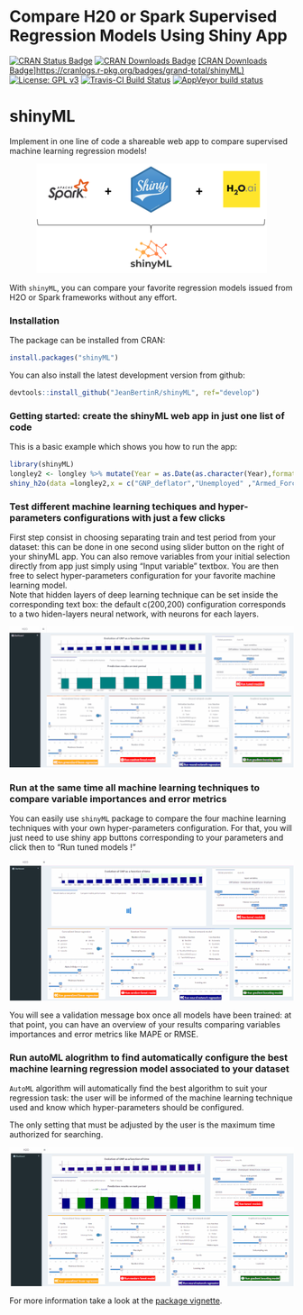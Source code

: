 Compare H20 or Spark Supervised Regression Models Using Shiny App
================

[![CRAN Status
Badge](http://www.r-pkg.org/badges/version/shinyML)](https://CRAN.R-project.org/package=shinyML)
[![CRAN Downloads
Badge](https://cranlogs.r-pkg.org/badges/shinyML)](https://CRAN.R-project.org/package=shinyML)
[\[CRAN Downloads
Badge\]https://cranlogs.r-pkg.org/badges/grand-total/shinyML)](https://CRAN.R-project.org/package=shinyML)
[![License: GPL
v3](https://img.shields.io/badge/License-GPL%20v3-red.svg)](https://www.gnu.org/licenses/gpl-3.0)
[![Travis-CI Build
Status](https://travis-ci.org/JeanBertinR/shinyML.svg?branch=master)](https://travis-ci.org/JeanBertinR/shinyML)
[![AppVeyor build
status](https://ci.appveyor.com/api/projects/status/github/JeanBertinR/shinyML?branch=master&svg=true)](https://ci.appveyor.com/project/JeanBertinR/shinyML)

# shinyML

Implement in one line of code a shareable web app to compare supervised
machine learning regression models\!

<p align="center">

<img src="vignettes/shinyML.png">

</p>

With `shinyML`, you can compare your favorite regression models issued
from H2O or Spark frameworks without any effort.

### Installation

The package can be installed from CRAN:

``` r
install.packages("shinyML")
```

You can also install the latest development version from github:

``` r
devtools::install_github("JeanBertinR/shinyML", ref="develop")
```

### Getting started: create the shinyML web app in just one list of code

This is a basic example which shows you how to run the app:

``` r
library(shinyML)
longley2 <- longley %>% mutate(Year = as.Date(as.character(Year),format = "%Y"))
shiny_h2o(data =longley2,x = c("GNP_deflator","Unemployed" ,"Armed_Forces","Employed"),y = "GNP",date_column = "Year",share_app = TRUE,port = 3951)
```

### Test different machine learning techiques and hyper-parameters configurations with just a few clicks

First step consist in choosing separating train and test period from
your dataset: this can be done in one second using slider button on the
right of your shinyML app. You can also remove variables from your
initial selection directly from app just simply using “Input variable”
textbox. You are then free to select hyper-parameters configuration for
your favorite machine learning model.  
Note that hidden layers of deep learning technique can be set inside the
corresponding text box: the default c(200,200) configuration corresponds
to a two hiden-layers neural network, with neurons for each
layers.

<p align="center">

<img src="vignettes/one_model.gif">

</p>

### Run at the same time all machine learning techniques to compare variable importances and error metrics

You can easily use `shinyML` package to compare the four machine
learning techniques with your own hyper-parameters configuration. For
that, you will just need to use shiny app buttons corresponding to your
parameters and click then to “Run tuned models \!”

<p align="center">

<img src="vignettes/all_models.gif">

</p>

You will see a validation message box once all models have been trained:
at that point, you can have an overview of your results comparing
variables importances and error metrics like MAPE or
RMSE.

### Run autoML alogrithm to find automatically configure the best machine learning regression model associated to your dataset

`AutoML` algorithm will automatically find the best algorithm to suit
your regression task: the user will be informed of the machine learning
technique used and know which hyper-parameters should be configured.

The only setting that must be adjusted by the user is the maximum time
authorized for searching.

<p align="center">

<img src="vignettes/auto_ML.gif">

</p>

For more information take a look at the [package
vignette](vignettes/vignettes.Rmd).
